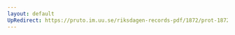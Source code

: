 ```yaml
---
layout: default
UpRedirect: https://pruto.im.uu.se/riksdagen-records-pdf/1872/prot-1872--fk--515/prot-1872--fk--515_003.pdf
---
```

